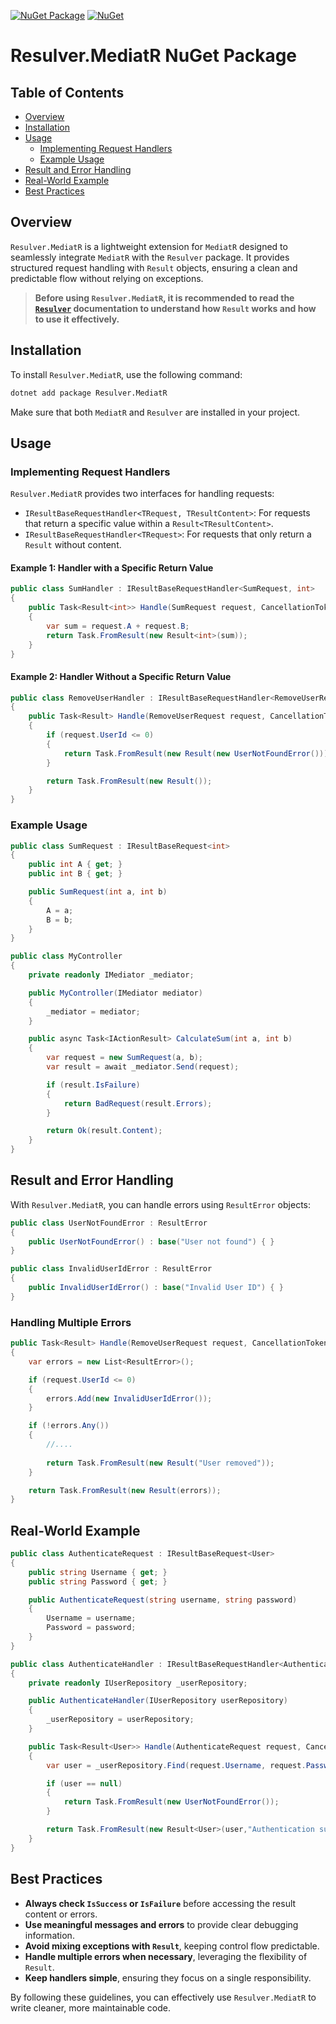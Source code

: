 [![NuGet Package](https://img.shields.io/nuget/v/Resulver.MediatR)](https://www.nuget.org/packages/Resulver.MediatR/)
[![NuGet](https://img.shields.io/nuget/dt/Resulver)](https://www.nuget.org/packages/Resulver)

# Resulver.MediatR NuGet Package

## Table of Contents
- [Overview](#overview)
- [Installation](#installation)
- [Usage](#usage)
   - [Implementing Request Handlers](#implementing-request-handlers)
   - [Example Usage](#example-usage)
- [Result and Error Handling](#result-and-error-handling)
- [Real-World Example](#real-world-example)
- [Best Practices](#best-practices)

## Overview

`Resulver.MediatR` is a lightweight extension for `MediatR` designed to seamlessly integrate `MediatR` with the `Resulver` package. It provides structured request handling with `Result` objects, ensuring a clean and predictable flow without relying on exceptions.

> **Before using `Resulver.MediatR`, it is recommended to read the [`Resulver`](https://www.nuget.org/packages/Resulver) documentation to understand how `Result` works and how to use it effectively.**

## Installation

To install `Resulver.MediatR`, use the following command:

```bash
dotnet add package Resulver.MediatR
```

Make sure that both `MediatR` and `Resulver` are installed in your project.

## Usage

### Implementing Request Handlers

`Resulver.MediatR` provides two interfaces for handling requests:

- `IResultBaseRequestHandler<TRequest, TResultContent>`: For requests that return a specific value within a `Result<TResultContent>`.
- `IResultBaseRequestHandler<TRequest>`: For requests that only return a `Result` without content.

#### Example 1: Handler with a Specific Return Value

```csharp
public class SumHandler : IResultBaseRequestHandler<SumRequest, int>
{
    public Task<Result<int>> Handle(SumRequest request, CancellationToken cancellationToken)
    {
        var sum = request.A + request.B;
        return Task.FromResult(new Result<int>(sum));
    }
}
```

#### Example 2: Handler Without a Specific Return Value

```csharp
public class RemoveUserHandler : IResultBaseRequestHandler<RemoveUserRequest>
{
    public Task<Result> Handle(RemoveUserRequest request, CancellationToken cancellationToken)
    {
        if (request.UserId <= 0)
        {
            return Task.FromResult(new Result(new UserNotFoundError()));
        }

        return Task.FromResult(new Result());
    }
}
```

### Example Usage

```csharp
public class SumRequest : IResultBaseRequest<int>
{
    public int A { get; }
    public int B { get; }

    public SumRequest(int a, int b)
    {
        A = a;
        B = b;
    }
}

public class MyController
{
    private readonly IMediator _mediator;

    public MyController(IMediator mediator)
    {
        _mediator = mediator;
    }

    public async Task<IActionResult> CalculateSum(int a, int b)
    {
        var request = new SumRequest(a, b);
        var result = await _mediator.Send(request);

        if (result.IsFailure)
        {
            return BadRequest(result.Errors);
        }

        return Ok(result.Content);
    }
}
```

## Result and Error Handling

With `Resulver.MediatR`, you can handle errors using `ResultError` objects:

```csharp
public class UserNotFoundError : ResultError
{
    public UserNotFoundError() : base("User not found") { }
}

public class InvalidUserIdError : ResultError
{
    public InvalidUserIdError() : base("Invalid User ID") { }
}
```

### Handling Multiple Errors

```csharp
public Task<Result> Handle(RemoveUserRequest request, CancellationToken cancellationToken)
{
    var errors = new List<ResultError>();

    if (request.UserId <= 0)
    {
        errors.Add(new InvalidUserIdError());
    }

    if (!errors.Any())
    {
        //....
        
        return Task.FromResult(new Result("User removed"));
    }

    return Task.FromResult(new Result(errors));
}
```

## Real-World Example

```csharp
public class AuthenticateRequest : IResultBaseRequest<User>
{
    public string Username { get; }
    public string Password { get; }

    public AuthenticateRequest(string username, string password)
    {
        Username = username;
        Password = password;
    }
}

public class AuthenticateHandler : IResultBaseRequestHandler<AuthenticateRequest, User>
{
    private readonly IUserRepository _userRepository;

    public AuthenticateHandler(IUserRepository userRepository)
    {
        _userRepository = userRepository;
    }

    public Task<Result<User>> Handle(AuthenticateRequest request, CancellationToken cancellationToken)
    {
        var user = _userRepository.Find(request.Username, request.Password);

        if (user == null)
        {
            return Task.FromResult(new UserNotFoundError());
        }

        return Task.FromResult(new Result<User>(user,"Authentication successful"));
    }
}
```

## Best Practices

- **Always check `IsSuccess` or `IsFailure`** before accessing the result content or errors.
- **Use meaningful messages and errors** to provide clear debugging information.
- **Avoid mixing exceptions with `Result`**, keeping control flow predictable.
- **Handle multiple errors when necessary**, leveraging the flexibility of `Result`.
- **Keep handlers simple**, ensuring they focus on a single responsibility.

By following these guidelines, you can effectively use `Resulver.MediatR` to write cleaner, more maintainable code.

